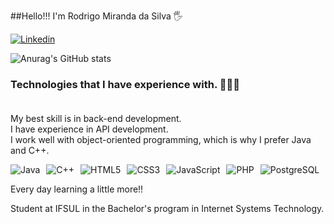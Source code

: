 ##Hello!!! I'm Rodrigo Miranda da Silva 🖐️

[![Linkedin](https://img.shields.io/badge/LinkedIn-0077B5?style=for-the-badge&logo=linkedin&logoColor=white)](https://www.linkedin.com/in/rodrigo-miranda-da-silva-8371bb26a/)

![Anurag's GitHub stats](https://github-readme-stats.vercel.app/api?username=Monzaimon&show_icons=true&theme=radical)

### Technologies that I have experience with. 👨🏻‍🏫<br/><br/>

My best skill is in back-end development.<br/>
I have experience in API development.<br/>
I work well with object-oriented programming, which is why I prefer Java and C++.<br/>

<div style="display: flex; gap: 10px; flex-wrap: wrap;">
  <img alt="Java" src="https://img.shields.io/badge/Java-ED8B00?style=for-the-badge&logo=openjdk&logoColor=white" />
  <img alt="C++" src="https://img.shields.io/badge/C%2B%2B-00599C?style=for-the-badge&logo=c%2B%2B&logoColor=white" />
  <img alt="HTML5" src="https://img.shields.io/badge/HTML5-E34F26?style=for-the-badge&logo=html5&logoColor=white" />
  <img alt="CSS3" src="https://img.shields.io/badge/CSS3-1572B6?style=for-the-badge&logo=css3&logoColor=white" />
  <img alt="JavaScript" src="https://img.shields.io/badge/JavaScript-F7DF1E?style=for-the-badge&logo=javascript&logoColor=black" />
  <img alt="PHP" src="https://img.shields.io/badge/PHP-777BB4?style=for-the-badge&logo=php&logoColor=white" />
  <img alt="PostgreSQL" src="https://img.shields.io/badge/PostgreSQL-316192?style=for-the-badge&logo=postgresql&logoColor=white" />
</div>

Every day learning a little more!!

Student at IFSUL in the Bachelor's program in Internet Systems Technology.
